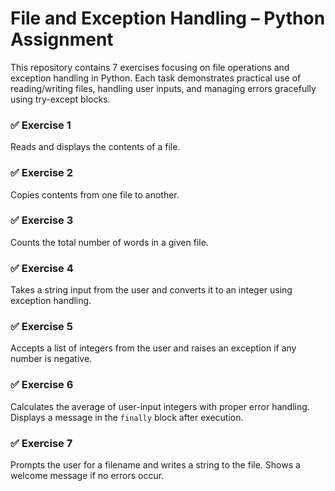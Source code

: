 # File and Exception Handling – Python Assignment

This repository contains 7 exercises focusing on file operations and exception handling in Python. Each task demonstrates practical use of reading/writing files, handling user inputs, and managing errors gracefully using try-except blocks.

### ✅ Exercise 1 
Reads and displays the contents of a file.

### ✅ Exercise 2 
Copies contents from one file to another.

### ✅ Exercise 3 
Counts the total number of words in a given file.

### ✅ Exercise 4 
Takes a string input from the user and converts it to an integer using exception handling.

### ✅ Exercise 5 
Accepts a list of integers from the user and raises an exception if any number is negative.

### ✅ Exercise 6 
Calculates the average of user-input integers with proper error handling. Displays a message in the `finally` block after execution.

### ✅ Exercise 7 
Prompts the user for a filename and writes a string to the file. Shows a welcome message if no errors occur.
